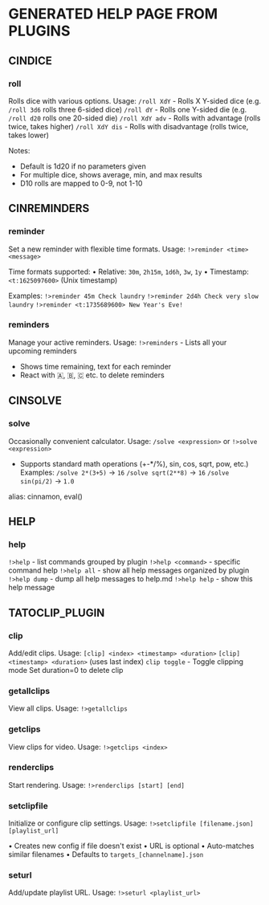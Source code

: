 # GENERATED HELP PAGE FROM PLUGINS


## CINDICE ##

### roll
Rolls dice with various options. Usage: 
`/roll XdY` - Rolls X Y-sided dice (e.g. `/roll 3d6` rolls three 6-sided dice)
`/roll dY` - Rolls one Y-sided die (e.g. `/roll d20` rolls one 20-sided die)
`/roll XdY adv` - Rolls with advantage (rolls twice, takes higher)
`/roll XdY dis` - Rolls with disadvantage (rolls twice, takes lower)

Notes:
- Default is 1d20 if no parameters given
- For multiple dice, shows average, min, and max results
- D10 rolls are mapped to 0-9, not 1-10



## CINREMINDERS ##

### reminder
Set a new reminder with flexible time formats. Usage:
`!>reminder <time> <message>`

Time formats supported:
• Relative: `30m`, `2h15m`, `1d6h`, `3w`, `1y`
• Timestamp: `<t:1625097600>` (Unix timestamp)

Examples:
`!>reminder 45m Check laundry`
`!>reminder 2d4h Check very slow laundry`
`!>reminder <t:1735689600> New Year's Eve!`

### reminders
Manage your active reminders. Usage:
`!>reminders` - Lists all your upcoming reminders

- Shows time remaining, text for each reminder
- React with 🇦, 🇧, 🇨 etc. to delete reminders



## CINSOLVE ##

### solve
Occasionally convenient calculator. Usage:
`/solve <expression>` or `!>solve <expression>`

- Supports standard math operations (+-*/%), sin, cos, sqrt, pow, etc.)
Examples:
`/solve 2*(3+5)` → `16`
`/solve sqrt(2**8)` → `16`
`/solve sin(pi/2)` → `1.0`

alias: cinnamon, eval(<expression>)


## HELP ##

### help
`!>help` - list commands grouped by plugin
`!>help <command>` - specific command help
`!>help all` - show all help messages organized by plugin
`!>help dump` - dump all help messages to help.md
`!>help help` - show this help message


## TATOCLIP_PLUGIN ##

### clip
Add/edit clips. Usage:
`[clip] <index> <timestamp> <duration>`
`[clip] <timestamp> <duration>` (uses last index)
`clip toggle` - Toggle clipping mode
Set duration=0 to delete clip

### getallclips
View all clips. Usage: `!>getallclips`

### getclips
View clips for video. Usage: `!>getclips <index>`

### renderclips
Start rendering. Usage: `!>renderclips [start] [end]`

### setclipfile
Initialize or configure clip settings. Usage:
`!>setclipfile [filename.json] [playlist_url]`

• Creates new config if file doesn't exist
• URL is optional
• Auto-matches similar filenames
• Defaults to `targets_[channelname].json`

### seturl
Add/update playlist URL. Usage: `!>seturl <playlist_url>`